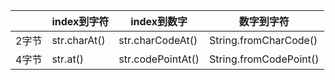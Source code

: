 |     | index到字符     | index到数字          | 数字到字符                  |
| --- | ------------ | ----------------- | ---------------------- |
| 2字节 | str.charAt() | str.charCodeAt()  | String.fromCharCode()  |
| 4字节 | str.at()     | str.codePointAt() | String.fromCodePoint() |

